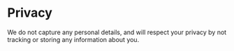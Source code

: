 # Privacy

We do not capture any personal details, and will respect your privacy by not tracking or storing any information about you.